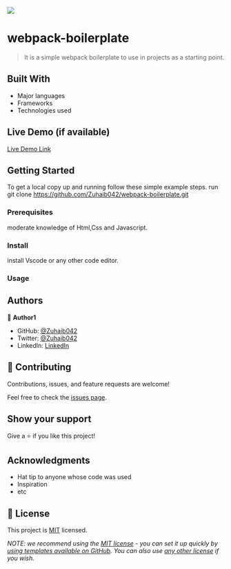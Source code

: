 ![](https://img.shields.io/badge/Microverse-blueviolet)

# webpack-boilerplate

> It is a simple webpack boilerplate to use in projects as a starting point.

## Built With

- Major languages
- Frameworks
- Technologies used

## Live Demo (if available)

[Live Demo Link](https://livedemo.com)

## Getting Started

To get a local copy up and running follow these simple example steps.
run git clone
https://github.com/Zuhaib042/webpack-boilerplate.git

### Prerequisites

moderate knowledge of Html,Css and Javascript.

### Install

install Vscode or any other code editor.

### Usage

## Authors

👤 **Author1**

- GitHub: [@Zuhaib042](https://github.com/Zuhaib042)
- Twitter: [@Zuhaib042](https://twitter.com/Zuhaib042)
- LinkedIn: [LinkedIn](https://linkedin.com/in/linkedinhandle)

## 🤝 Contributing

Contributions, issues, and feature requests are welcome!

Feel free to check the [issues page](../../issues/).

## Show your support

Give a ⭐️ if you like this project!

## Acknowledgments

- Hat tip to anyone whose code was used
- Inspiration
- etc

## 📝 License

This project is [MIT](./LICENSE) licensed.

_NOTE: we recommend using the [MIT license](https://choosealicense.com/licenses/mit/) - you can set it up quickly by [using templates available on GitHub](https://docs.github.com/en/communities/setting-up-your-project-for-healthy-contributions/adding-a-license-to-a-repository). You can also use [any other license](https://choosealicense.com/licenses/) if you wish._
